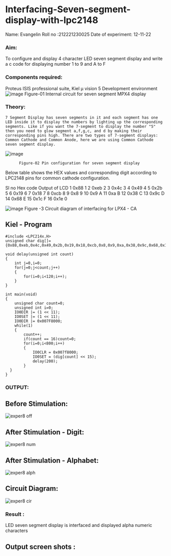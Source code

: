 # Interfacing-Seven-segment-display-with-lpc2148

Name: Evangelin	
Roll no :212221230025
Date of experiment: 12-11-22

 
 

### Aim: 
To configure and display 4 character LED seven segment display and write a c code for displaying number 1 to 9 and A to F 
### Components required: 
Proteus ISIS professional suite, Kiel μ vision 5 Development environment 
 ![image](https://user-images.githubusercontent.com/36288975/201021692-efa39349-1a3c-4737-aadc-1843b954c78d.png)
Figure-01 Internal circuit for seven segment MPX4 display



### Theory: 
	7 Segment Display has seven segments in it and each segment has one LED inside it to display the numbers by lighting up the corresponding segments. Like if you want the 7-segment to display the number "5" then you need to glow segment a,f,g,c, and d by making their corresponding pins high. There are two types of 7-segment displays: Common Cathode and Common Anode, here we are using Common Cathode seven segment display.
   ![image](https://user-images.githubusercontent.com/36288975/201021740-565b47cd-26d8-4e54-a092-eef7a0a85278.png)
 
          Figure-02 Pin configuration for seven segment display  


Below table shows the HEX values and corresponding digit according to LPC2148 pins for common cathode configuration.



Sl no 	Hex code 	Output of LCD
1	0x88	1
2	0xeb	2
3	0x4c	3
4	0x49	4
5	0x2b	5
6	0x19	6
7	0x18	7
8	0xcb	8
9	0x8	9
10	0x9	A
11	0xa	B
12	0x38	C
13	0x9c	D
14	0x68	E
15	0x1c 	F
16	0x1e	0

 

![image](https://user-images.githubusercontent.com/36288975/201021930-7efe2b15-b0de-4d52-b87d-329fe6b91c89.png)
        Figure -3 Circuit diagram of interfacing for LPX4 - CA

## Kiel - Program 

```
#include <LPC214x.H>
unsigned char dig[]= {0x88,0xeb,0x4c,0x49,0x2b,0x19,0x18,0xcb,0x8,0x9,0xa,0x38,0x9c,0x68,0x1c,0x1e};

void delay(unsigned int count)
{
	int j=0,i=0;
	for(j=0;j<count;j++)
	{
		for(i=0;i<120;i++);
	}
}

int main(void)
{
	unsigned char count=0;
	unsigned int i=0;
	IO0DIR |= (1 << 11);
	IO0SET |= (1 << 11);
	IO0DIR |= 0x007F8000;
	while(1)
	{
		count++;
		if(count == 16)count=0;
		for(i=0;i<800;i++)
		{
			IO0CLR = 0x007f8000;
			IO0SET = (dig[count] << 15);
			delay(200);
		}
  }
}
```

### OUTPUT:
## Before Stimulation:
![exper8 off](https://user-images.githubusercontent.com/94219798/201467720-5007abd5-0a9d-4682-b267-3d29acb9fb9f.JPG)


## After Stimulation - Digit:

 ![exper8 num](https://user-images.githubusercontent.com/94219798/201467716-98184df6-36a8-4e15-aa51-15d68d6ae440.JPG)

## After Stimulation - Alphabet:
![exper8 alph](https://user-images.githubusercontent.com/94219798/201467731-9122d1d2-0bc5-4958-8ff1-d4f851f6bda9.JPG)

## Circuit Diagram:
![exper8 cir](https://user-images.githubusercontent.com/94219798/201467841-8319cb4b-d0d8-49c2-a295-504ee63b59a6.JPG)



### Result :
LED seven segment display is interfaced and displayed alpha numeric characters 

##  Output screen shots :
